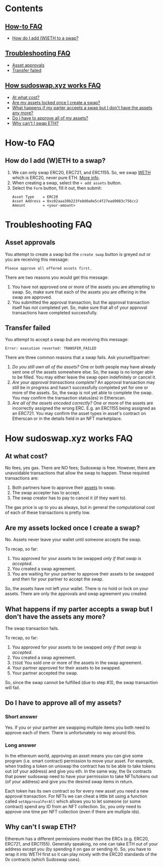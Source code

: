 <!-- 
  when updating: 
    1. Add the answer to the relevant FAQ section
    2. Add the heading to the Contents section with a link to the header
 -->

# Contents

## [How-to FAQ](#how-to-faq)
- [How do I add (W)ETH to a swap?](#how-do-i-add-weth-to-a-swap) 

## [Troubleshooting FAQ](#troubleshooting-faq)
- [Asset approvals](#asset-approvals)
- [Transfer failed](#transfer-failed)

## [How sudoswap.xyz works FAQ](#how-sudoswapxyz-works-faq)
- [At what cost?](#at-what-cost)
- [Are my assets locked once I create a swap?](#are-my-assets-locked-once-I-create-a-swap)
- [What happens if my parter accepts a swap but I don't have the assets any more?](#what-happens-if-my-parter-accepts-a-swap-but-i-dont-have-the-assets-any-more)
- [Do I have to approve all of my assets?](#do-I-have-to-approve-all-of-my-assets)
- [Why can't I swap ETH?](#why-cant-i-swap-eth)

<!-- 
  "how-to" is for when you want to know how to do something 
 -->

# How-to FAQ

## How do I add (W)ETH to a swap? 
1. We can only swap ERC20, ERC721, and ERC1155. So, we swap [WETH](https://etherscan.io/token/0xc02aaa39b223fe8d0a0e5c4f27ead9083c756cc2) which is ERC20, never pure ETH. [More info](#why-cant-i-swap-eth).
2. When creating a swap, select the `+ add assets` button.
3. Select the `Form` button, fill it out, then submit:
    ```
    Asset Type    = ERC20
    Asset Address = 0xc02aaa39b223fe8d0a0e5c4f27ead9083c756cc2
    Amount        = <your-amount>
    ```

<!-- 
  "troubleshooting" is for when you run into an issue 
 -->

# Troubleshooting FAQ

## Asset approvals
You attempt to create a swap but the `create swap` button is greyed out or you are receiving this message:
```
Please approve all offered assets first.
```
There are two reasons you would get this message:
1. You have not approved one or more of the assets you are attempting to swap. So, make sure that each of the assets you are offering in the swap are approved.
2. You submitted the approval transaction, but the approval transaction itself has not completed yet. So, make sure that all of your approval transactions have completed successfully.   

## Transfer failed
You attempt to accept a swap but are receiving this message:
```
Error: execution reverted: TRANSFER_FAILED
```
There are three common reasons that a swap fails. Ask yourself/partner:
1. *Do you still own all of the assets?* One or both people may have already sent one of the assets somewhere else. So, the swap is no longer able to be filled. You may either leave the swap open indefinitely or cancel it. 
2. *Are your approval transactions complete?* An approval transaction may still be in progress and hasn't successfully completed yet for one or more of the assets. So, the swap is not yet able to complete the swap. You may confirm the transaction status(es) in Etherscan.  
3. *Are all of the assets encoded correctly?* One or more of the assets are incorrectly assigned the wrong ERC. E.g. an ERC1155 being assigned as an ERC721. You may confirm the asset types in asset's contract on Etherscan or in the details field in an NFT marketplace. 

<!-- 
  "how it works" is for when you want to understand the service  
 -->

# How sudoswap.xyz works FAQ

## At what cost?
No fees, yes gas. There are NO fees; Sudoswap is free. However, there are unavoidable transactions that allow the swap to happen. These required transactions are: 

1. Both partners have to approve their [assets](#do-I-have-to-approve-all-of-my-assets) to swap. 
2. The swap accepter has to accept. 
3. The swap creator has to pay to cancel it (if they want to).

The gas price is up to you as always, but in general the computational cost of each of these transactions is pretty low. 

## Are my assets locked once I create a swap?
No. Assets never leave your wallet until someone accepts the swap.

To recap, so far: 
1. You approved for your assets to be swapped *only if that swap is accepted*.
2. You created a swap agreement.
3. You are waiting for your partner to approve their assets to be swapped and then for your partner to accept the swap.

So, the assets have not left your wallet. There is no hold or lock on your assets. There are only the approvals and swap agreement you created. 

## What happens if my parter accepts a swap but I don't have the assets any more?
The swap transaction fails. 

To recap, so far: 
1. You approved for your assets to be swapped *only if that swap is accepted*.
2. You created a swap agreement.
3. `ISSUE` You sold one or more of the assets in the swap agreement.
4. Your partner approved for their assets to be swapped.
5. Your partner accepted the swap.

So, since the swap cannot be fulfilled (due to step #3), the swap transaction will fail. 

## Do I have to approve all of my assets?
### Short answer
Yes. If you or your partner are swapping multiple items you both need to approve each of them. There is unfortunately no way around this. 

### Long answer
In the ethereum world, approving an asset means you can give some program (i.e. smart contract) permission to move your asset. For example, when trading a token on uniswap the contract has to be able to take tokens out (of your address) and give you eth. In the same way, the 0x contracts that power sudoswap need to have your permission to take NFTs/tokens out (of your address) and give you the desired swap items in return. 

Each token has its own contract so for every new asset you need a new approval transaction. For NFTs we can cheat a little bit using a function called `setApprovalForAll` which allows you to let someone (or some contract) spend any ID from an NFT collection. So, you only need to approve one time per NFT collection (even if there are multiple ids).

## Why can't I swap ETH?
Ethereum has a different permissions model than the ERCs (e.g. ERC20, ERC721, and ERC1155). Generally speaking, no one can take ETH out of your address except you (by spending it on gas or sending it). So, you have to wrap it into WETH first so it can play nicely with the ERC20 standards of the 0x contracts (which Sudoswap uses). 
